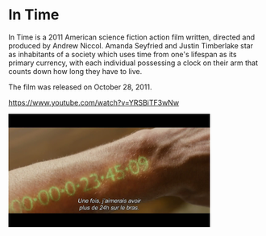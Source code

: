 # In Time


In Time is a 2011 American science fiction action film written, directed and produced by Andrew Niccol. Amanda Seyfried and Justin Timberlake star as inhabitants of a society which uses time from one's lifespan as its primary currency, with each individual possessing a clock on their arm that counts down how long they have to live. 

The film was released on October 28, 2011.

https://www.youtube.com/watch?v=YRSBiTF3wNw 


<img
  src="image.jpeg"
  alt="alarm clock"
  style="display: inline-block; margin: 0 auto; width: 400px">